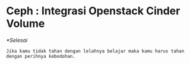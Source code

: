 # Ceph : Integrasi Openstack Cinder Volume



<i>*Selesai</i>

```
Jika kamu tidak tahan dengan lelahnya belajar maka kamu harus tahan dengan perihnya kebodohan.
```